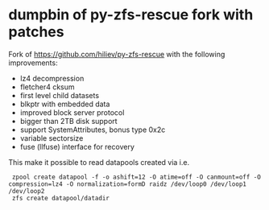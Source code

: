 # dumpbin of py-zfs-rescue fork with patches

Fork of https://github.com/hiliev/py-zfs-rescue with the following improvements:

 * lz4 decompression
 * fletcher4 cksum
 * first level child datasets
 * blkptr with embedded data
 * improved block server protocol
 * bigger than 2TB disk support
 * support SystemAttributes, bonus type 0x2c
 * variable sectorsize
 * fuse (llfuse) interface for recovery

This make it possible to read datapools created via i.e.

     zpool create datapool -f -o ashift=12 -O atime=off -O canmount=off -O compression=lz4 -O normalization=formD raidz /dev/loop0 /dev/loop1 /dev/loop2
     zfs create datapool/datadir



